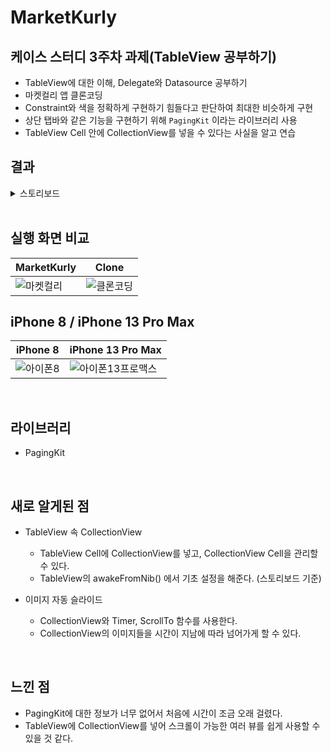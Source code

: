 # MarketKurly
## 케이스 스터디 3주차 과제(TableView 공부하기)
- TableView에 대한 이해, Delegate와 Datasource 공부하기
- 마켓컬리 앱 클론코딩
- Constraint와 색을 정확하게 구현하기 힘들다고 판단하여 최대한 비슷하게 구현
- 상단 탭바와 같은 기능을 구현하기 위해 `PagingKit` 이라는 라이브러리 사용
- TableView Cell 안에 CollectionView를 넣을 수 있다는 사실을 알고 연습

## 결과

<details>
  <summary> 스토리보드 </summary>
  <div markdown="0">
  
  ![스토리보드](https://user-images.githubusercontent.com/75382687/179218458-c3f844e8-a1e7-47e5-b4c4-4e711ced710a.png)

  </div>
</details>

<br>

## 실행 화면 비교

|MarketKurly|Clone|
|---|---|
|![마켓컬리](https://user-images.githubusercontent.com/75382687/179218513-275c566d-ec03-4c77-95c5-2d19ae89ea85.gif)|![클론코딩](https://user-images.githubusercontent.com/75382687/179218516-9a99fef4-3256-4ebc-a758-6b9943bb8efd.gif)|

## iPhone 8 / iPhone 13 Pro Max

|iPhone 8|iPhone 13 Pro Max|
|---|---|
|![아이폰8](https://user-images.githubusercontent.com/75382687/179218525-5f7d4c0d-8101-4a44-a06d-e49dcd71750b.gif)|![아이폰13프로맥스](https://user-images.githubusercontent.com/75382687/179218538-71540f41-a826-471e-ab48-5e32b8e4431b.gif)|

<br>

## 라이브러리
- PagingKit

<br>

## 새로 알게된 점

- TableView 속 CollectionView
  - TableView Cell에 CollectionView를 넣고, CollectionView Cell을 관리할 수 있다.
  - TableView의 awakeFromNib() 에서 기초 설정을 해준다. (스토리보드 기준)

- 이미지 자동 슬라이드
  - CollectionView와 Timer, ScrollTo 함수를 사용한다.
  - CollectionView의 이미지들을 시간이 지남에 따라 넘어가게 할 수 있다.

<br>

## 느낀 점

- PagingKit에 대한 정보가 너무 없어서 처음에 시간이 조금 오래 걸렸다.
- TableView에 CollectionView를 넣어 스크롤이 가능한 여러 뷰를 쉽게 사용할 수 있을 것 같다.
